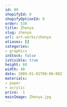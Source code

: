 ```yaml
---
id: 89
shopifyId: 0
shopifyOptionId: 0
order: 530
title: Zhenya
slug: zhenya
url: art-works/zhenya
aliases: []
categories:
- graphics
inStock: false
isVisible: true
height: 60
width: 40
date: 2009-01-01T00:00:00Z
materials:
- paper
- acrylic
price: -1
mainImage: Zhenya.jpg
---
```


